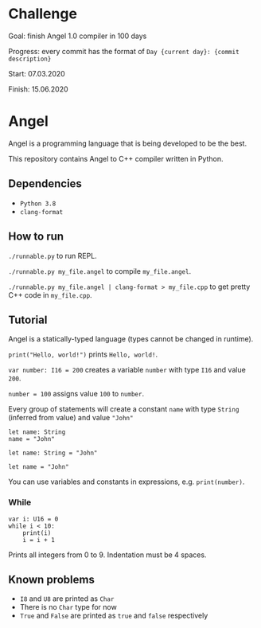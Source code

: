 # Challenge
Goal: finish Angel 1.0 compiler in 100 days

Progress: every commit has the format of `Day {current day}: {commit description}`

Start: 07.03.2020

Finish: 15.06.2020

# Angel
Angel is a programming language that is being developed to be the best.

This repository contains Angel to C++ compiler written in Python.

## Dependencies
- `Python 3.8`
- `clang-format`

## How to run
`./runnable.py` to run REPL.

`./runnable.py my_file.angel` to compile `my_file.angel`.

`./runnable.py my_file.angel | clang-format > my_file.cpp` to get pretty
C++ code in `my_file.cpp`. 

## Tutorial
Angel is a statically-typed language (types cannot be changed in runtime). 

`print("Hello, world!")` prints `Hello, world!`.

`var number: I16 = 200` creates a variable `number` with type `I16` and value `200`.

`number = 100` assigns value `100` to `number`.

Every group of statements will create a constant `name` with type `String`
(inferred from value) and value `"John"`
```
let name: String
name = "John"

let name: String = "John"

let name = "John"
```
You can use variables and constants in expressions, e.g. `print(number)`.

### While
```
var i: U16 = 0
while i < 10:
    print(i)
    i = i + 1
```
Prints all integers from 0 to 9. Indentation must be 4 spaces.

## Known problems
- `I8` and `U8` are printed as `Char`
- There is no `Char` type for now
- `True` and `False` are printed as `true` and `false` respectively
